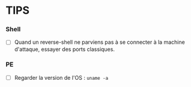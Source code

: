 # TIPS

### Shell

* [ ] Quand un reverse-shell ne parviens pas à se connecter à la machine d'attaque, essayer des ports classiques.

### PE

* [ ] Regarder la version de l'OS : `uname -a`
